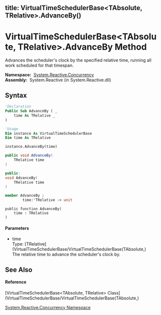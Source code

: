 title: VirtualTimeSchedulerBase<TAbsolute, TRelative>.AdvanceBy()
---
# VirtualTimeSchedulerBase\<TAbsolute, TRelative\>.AdvanceBy Method

Advances the scheduler's clock by the specified relative time, running all work scheduled for that timespan.

**Namespace:**  [System.Reactive.Concurrency](System.Reactive.Concurrency/System.Reactive.Concurrency)  
**Assembly:**  System.Reactive (in System.Reactive.dll)

## Syntax

```vb
'Declaration
Public Sub AdvanceBy ( _
    time As TRelative _
)
```

```vb
'Usage
Dim instance As VirtualTimeSchedulerBase
Dim time As TRelative

instance.AdvanceBy(time)
```

```csharp
public void AdvanceBy(
    TRelative time
)
```

```c++
public:
void AdvanceBy(
    TRelative time
)
```

```fsharp
member AdvanceBy : 
        time:'TRelative -> unit 
```

```jscript
public function AdvanceBy(
    time : TRelative
)
```

#### Parameters

- time  
  Type: [TRelative](VirtualTimeSchedulerBase/VirtualTimeSchedulerBase(TAbsolute,)  
  The relative time to advance the scheduler's clock by.

## See Also

#### Reference

[VirtualTimeSchedulerBase\<TAbsolute, TRelative\> Class](VirtualTimeSchedulerBase/VirtualTimeSchedulerBase(TAbsolute,)

[System.Reactive.Concurrency Namespace](System.Reactive.Concurrency/System.Reactive.Concurrency)





